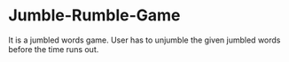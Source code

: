 # Jumble-Rumble-Game
It is a jumbled words game. User has to unjumble the given jumbled words before the time runs out.
